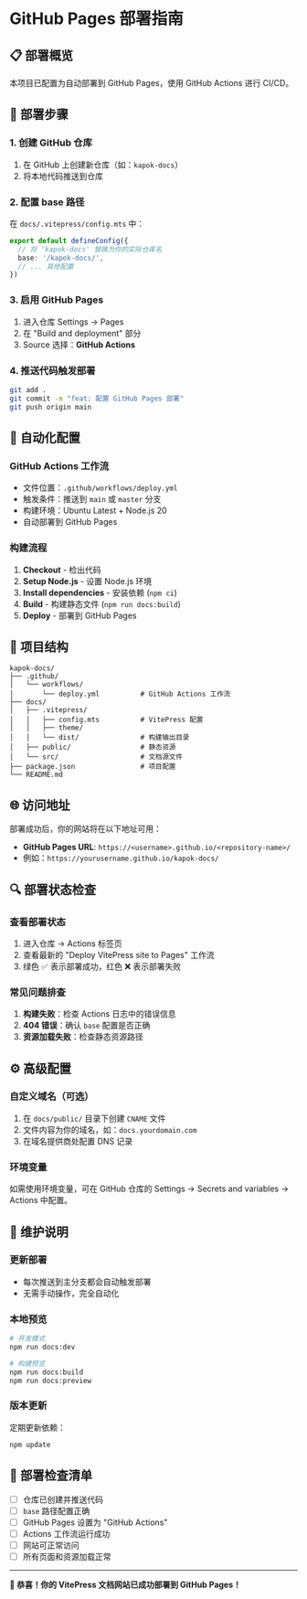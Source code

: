 # GitHub Pages 部署指南

## 📋 部署概览

本项目已配置为自动部署到 GitHub Pages，使用 GitHub Actions 进行 CI/CD。

## 🚀 部署步骤

### 1. 创建 GitHub 仓库
1. 在 GitHub 上创建新仓库（如：`kapok-docs`）
2. 将本地代码推送到仓库

### 2. 配置 base 路径
在 `docs/.vitepress/config.mts` 中：
```typescript
export default defineConfig({
  // 将 'kapok-docs' 替换为你的实际仓库名
  base: '/kapok-docs/',
  // ... 其他配置
})
```

### 3. 启用 GitHub Pages
1. 进入仓库 Settings → Pages
2. 在 "Build and deployment" 部分
3. Source 选择：**GitHub Actions**

### 4. 推送代码触发部署
```bash
git add .
git commit -m "feat: 配置 GitHub Pages 部署"
git push origin main
```

## 🔧 自动化配置

### GitHub Actions 工作流
- 文件位置：`.github/workflows/deploy.yml`
- 触发条件：推送到 `main` 或 `master` 分支
- 构建环境：Ubuntu Latest + Node.js 20
- 自动部署到 GitHub Pages

### 构建流程
1. **Checkout** - 检出代码
2. **Setup Node.js** - 设置 Node.js 环境
3. **Install dependencies** - 安装依赖 (`npm ci`)
4. **Build** - 构建静态文件 (`npm run docs:build`)
5. **Deploy** - 部署到 GitHub Pages

## 📁 项目结构

```
kapok-docs/
├── .github/
│   └── workflows/
│       └── deploy.yml          # GitHub Actions 工作流
├── docs/
│   ├── .vitepress/
│   │   ├── config.mts          # VitePress 配置
│   │   ├── theme/
│   │   └── dist/               # 构建输出目录
│   ├── public/                 # 静态资源
│   └── src/                    # 文档源文件
├── package.json                # 项目配置
└── README.md
```

## 🌐 访问地址

部署成功后，你的网站将在以下地址可用：
- **GitHub Pages URL**: `https://<username>.github.io/<repository-name>/`
- 例如：`https://yourusername.github.io/kapok-docs/`

## 🔍 部署状态检查

### 查看部署状态
1. 进入仓库 → Actions 标签页
2. 查看最新的 "Deploy VitePress site to Pages" 工作流
3. 绿色 ✅ 表示部署成功，红色 ❌ 表示部署失败

### 常见问题排查
1. **构建失败**：检查 Actions 日志中的错误信息
2. **404 错误**：确认 `base` 配置是否正确
3. **资源加载失败**：检查静态资源路径

## ⚙️ 高级配置

### 自定义域名（可选）
1. 在 `docs/public/` 目录下创建 `CNAME` 文件
2. 文件内容为你的域名，如：`docs.yourdomain.com`
3. 在域名提供商处配置 DNS 记录

### 环境变量
如需使用环境变量，可在 GitHub 仓库的 Settings → Secrets and variables → Actions 中配置。

## 📝 维护说明

### 更新部署
- 每次推送到主分支都会自动触发部署
- 无需手动操作，完全自动化

### 本地预览
```bash
# 开发模式
npm run docs:dev

# 构建预览
npm run docs:build
npm run docs:preview
```

### 版本更新
定期更新依赖：
```bash
npm update
```

## 🎯 部署检查清单

- [ ] 仓库已创建并推送代码
- [ ] `base` 路径配置正确
- [ ] GitHub Pages 设置为 "GitHub Actions"
- [ ] Actions 工作流运行成功
- [ ] 网站可正常访问
- [ ] 所有页面和资源加载正常

---

**🎉 恭喜！你的 VitePress 文档网站已成功部署到 GitHub Pages！**